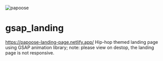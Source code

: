 ![papoose](https://user-images.githubusercontent.com/30849044/130353689-05a7bd0c-7b2c-4932-b386-61375f6c3fa4.png)
# gsap_landing
https://papoose-landing-page.netlify.app/
Hip-hop themed landing page using GSAP animation library; note: please view on destop, the landing page is not responsive.
